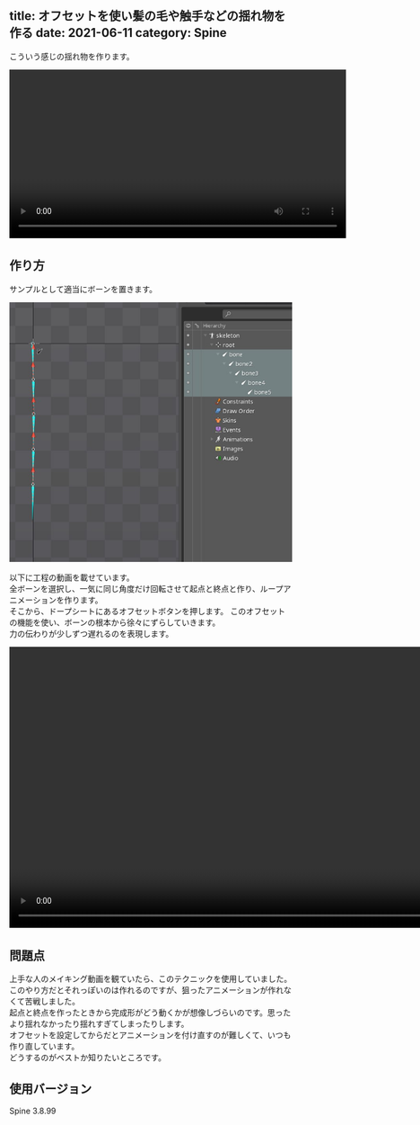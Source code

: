 title: オフセットを使い髪の毛や触手などの揺れ物を作る
date: 2021-06-11
category: Spine
---


こういう感じの揺れ物を作ります。

<video src="/img/2021-06-11-tentacle/finish.mp4" width="600"  controls></video>

## 作り方

サンプルとして適当にボーンを置きます。

![step1](/img/2021-06-11-tentacle/1.jpg)


以下に工程の動画を載せています。  
全ボーンを選択し、一気に同じ角度だけ回転させて起点と終点と作り、ループアニメーションを作ります。  
そこから、ドープシートにあるオフセットボタンを押します。
このオフセットの機能を使い、ボーンの根本から徐々にずらしていきます。  
力の伝わりが少しずつ遅れるのを表現します。  

<video src="/img/2021-06-11-tentacle/creating.mp4" width="1000"  controls></video>


## 問題点

上手な人のメイキング動画を観ていたら、このテクニックを使用していました。  
このやり方だとそれっぽいのは作れるのですが、狙ったアニメーションが作れなくて苦戦しました。   
起点と終点を作ったときから完成形がどう動くかが想像しづらいのです。思ったより揺れなかったり揺れすぎてしまったりします。    
オフセットを設定してからだとアニメーションを付け直すのが難しくて、いつも作り直しています。  
どうするのがベストか知りたいところです。

## 使用バージョン

Spine 3.8.99